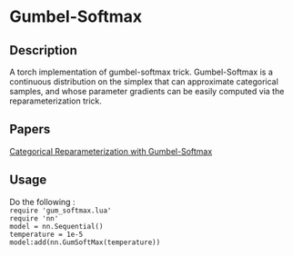 # Gumbel-Softmax
## Description
A torch implementation of gumbel-softmax trick. Gumbel-Softmax is a continuous distribution on the simplex that can approximate
categorical samples, and whose parameter gradients can be easily computed via the reparameterization trick.
## Papers
[Categorical Reparameterization with Gumbel-Softmax](https://arxiv.org/pdf/1611.01144v2.pdf)
## Usage
Do the following :  
`require 'gum_softmax.lua'`  
`require 'nn'`  
`model = nn.Sequential()`  
`temperature = 1e-5`  
`model:add(nn.GumSoftMax(temperature))`  

